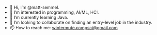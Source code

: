 - 👋 Hi, I’m @matt-semmel.
- 👀 I’m interested in programming, AI/ML, HCI.
- 🌱 I’m currently learning Java.
- 💞️ I’m looking to collaborate on finding an entry-level job in the industry.
- 📫 How to reach me: wintermute.compsci@gmail.com

<!---
matt-semmel/matt-semmel is a ✨ special ✨ repository because its `README.md` (this file) appears on your GitHub profile.
You can click the Preview link to take a look at your changes.
--->
